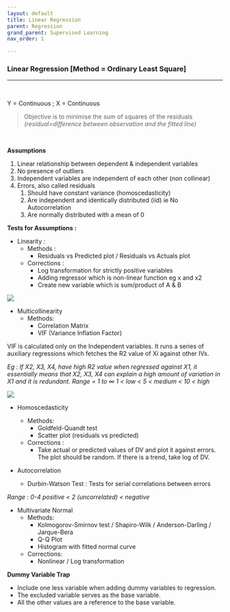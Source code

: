 ```yaml
---
layout: default
title: Linear Regression
parent: Regression
grand_parent: Supervised Learning
nav_order: 1

---
```

### Linear Regression \[Method = Ordinary Least Square\]
___
&nbsp;

Y = Continuous ; X = Continuous

> Objective is to minimise the sum of squares of the residuals _(residual=difference between observation and the fitted line)_

&nbsp;


**Assumptions**
1. Linear relationship between dependent & independent variables
2. No presence of outliers
3. Independent variables are independent of each other (non collinear)
4. Errors, also called residuals
   1. Should have constant variance (homoscedasticity)
   2. Are independent and identically distributed (iid) ie No Autocorrelation
   3. Are normally distributed with a mean of 0

**Tests for Assumptions :**
* Linearity :
  * Methods :
    * Residuals vs Predicted plot / Residuals vs Actuals plot
  * Corrections :
    * Log transformation for strictly positive variables
    * Adding regressor which is non-linear function eg x and x2
    * Create new variable which is sum/product of A & B


![](https://lh4.googleusercontent.com/uPxT0fI8l2_jYFFCnzVlD05TKsX9T1Js5TCTW-Tc0oyh-vWcdGLV1BcS3jrBfR9sEIh8zh9V2TM455VcdzTLXQpi-LRELyR-ClwrwmeEiYbUrTUB16OC0PdmXc_W1x_QETnEKgpL)

* Multicollinearity
  * Methods:
    * Correlation Matrix
    * VIF (Variance Inflation Factor)

VIF is calculated only on the Independent variables. It runs a series of auxiliary regressions which fetches the R2 value of Xi against other IVs.

_Eg : If X2, X3, X4, have high R2 value when regressed against X1, it essentially means that X2, X3, X4 can explain a high amount of variation in X1 and it is redundant._ _Range = 1 to ∞ 1 < low < 5 < medium < 10 < high_


![](https://docs.google.com/drawings/u/0/d/saUG4xdKvHQGLUvZ395-ndA/image?w=149&h=168&rev=55&ac=1&parent=1DFQeQ9FRGL5QV2y-d85pI0R563x5zlvv_Ln5yTr6x-w)

* Homoscedasticity
  * Methods:
    * Goldfeld-Quandt test
    * Scatter plot (residuals vs predicted)
  * Corrections :
    * Take actual or predicted values of DV and plot it against errors. The plot should be random. If there is a trend, take log of DV.

* Autocorrelation
  * Durbin-Watson Test : Tests for serial correlations between errors

_Range : 0-4 positive < 2 (uncorrelated) < negative_

* Multivariate Normal
  * Methods:
    * Kolmogorov-Smirnov test / Shapiro-Wilk / Anderson-Darling / Jarque-Bera
    * Q-Q Plot
    * Histogram with fitted normal curve
  * Corrections:
    * Nonlinear / Log transformation


**Dummy Variable Trap**
* Include one less variable when adding dummy variables to regression.
* The excluded variable serves as the base variable.
* All the other values are a reference to the base variable.

